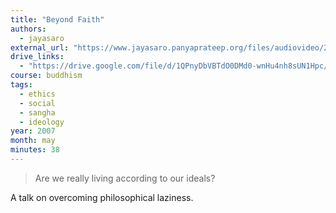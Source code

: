 ```yaml
---
title: "Beyond Faith"
authors:
  - jayasaro
external_url: "https://www.jayasaro.panyaprateep.org/files/audiovideo/2554/000065/2550.05.06%20Beyond%20Faith.mp3"
drive_links:
  - "https://drive.google.com/file/d/1QPnyDbVBTdO0DMd0-wnHu4nh8sUN1Hpc/view?usp=drivesdk"
course: buddhism
tags:
  - ethics
  - social
  - sangha
  - ideology
year: 2007
month: may
minutes: 38
---
```


> Are we really living according to our ideals?

A talk on overcoming philosophical laziness.
